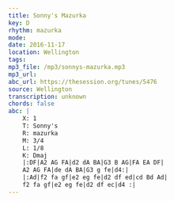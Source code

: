 ```yaml
---
title: Sonny's Mazurka
key: D
rhythm: mazurka
mode: 
date: 2016-11-17
location: Wellington
tags: 
mp3_file: /mp3/sonnys-mazurka.mp3
mp3_url: 
abc_url: https://thesession.org/tunes/5476
source: Wellington
transcription: unknown
chords: false
abc: |
    X: 1
    T: Sonny's
    R: mazurka
    M: 3/4
    L: 1/8
    K: Dmaj
    |:DF|A2 AG FA|d2 dA BA|G3 B AG|FA EA DF|
    A2 AG FA|de dA BA|G3 g fe|d4:|
    |:Ad|f2 fa gf|e2 eg fe|d2 df ed|cd Bd Ad|
    f2 fa gf|e2 eg fe|d2 df ec|d4 :|
---
```


